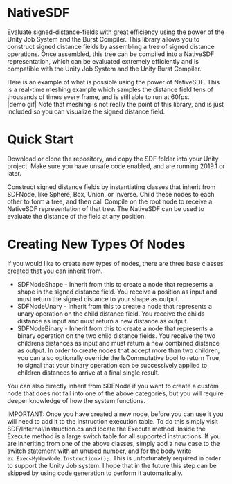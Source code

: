 # NativeSDF
Evaluate signed-distance-fields with great efficiency using the power of the Unity Job System and the Burst Compiler.  This library allows you to construct signed distance fields by assembling a tree of signed distance operations.  Once assembled, this tree can be compiled into a NativeSDF representation, which can be evaluated extremely efficiently and is compatible with the Unity Job System and the Unity Burst Compiler.

Here is an example of what is possible using the power of NativeSDF.  This is a real-time meshing example which samples the distance field tens of thousands of times every frame, and is still able to run at 60fps.  
|demo gif|
Note that meshing is not really the point of this library, and is just included so you can visualize the signed distance field.

# Quick Start
Download or clone the repository, and copy the SDF folder into your Unity project.  Make sure you have unsafe code enabled, and are running 2019.1 or later.

Construct signed distance fields by instantiating classes that inherit from SDFNode, like Sphere, Box, Union, or Inverse.  Child these nodes to each other to form a tree, and then call Compile on the root node to receive a NativeSDF representation of that tree.  The NativeSDF can be used to evaluate the distance of the field at any position.

# Creating New Types Of Nodes
If you would like to create new types of nodes, there are three base classes created that you can inherit from.
 * SDFNodeShape - Inherit from this to create a node that represents a shape in the signed distance field.  You receive a position as input and must return the signed distance to your shape as output.
 * SDFNodeUnary - Inherit from this to create a node that represents a unary operation on the child distance field.  You receive the childs distance as input and must return a new distance as output.
 * SDFNodeBinary - Inherit from this to create a node that represents a binary operation on the two child distance fields.  You receive the two childrens distances as input and must return a new combined distance as output.  In order to create nodes that accept more than two children, you can also optionally override the IsCommutative bool to return True, to signal that your binary operation can be successively applied to children distances to arrive at a final single result.

You can also directly inherit from SDFNode if you want to create a custom node that does not fall into one of the above categories, but you will require deeper knowledge of how the system functions.

IMPORTANT: Once you have created a new node, before you can use it you will need to add it to the instruction execution table.  To do this simply visit SDF/Internal/Instruction.cs and locate the Execute method.  Inside the Execute method is a large switch table for all supported instructions.  If you are inheriting from one of the above classes, simply add a new case to the switch statement with an unused number, and for the body write `ex.Exec<MyNewNode.Instruction>();`.  This is unfortunately required in order to support the Unity Job system.  I hope that in the future this step can be skipped by using code generation to perform it automatically.
